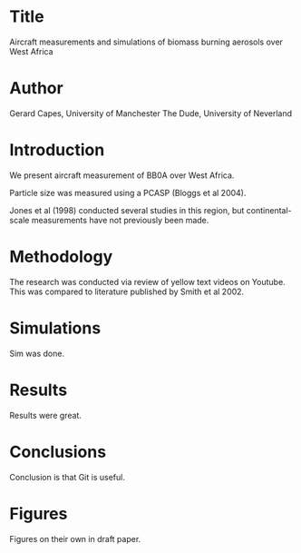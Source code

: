 # Title
Aircraft measurements and simulations of biomass burning aerosols over West Africa

# Author
Gerard Capes, University of Manchester
The Dude, University of Neverland

# Introduction
We present aircraft measurement of BB0A over West Africa.

Particle size was measured using a PCASP (Bloggs et al 2004).

Jones et al (1998) conducted several studies in this region, 
but continental-scale measurements have not previously been made.

# Methodology
The research was conducted via review of yellow text videos on Youtube. This was compared to
literature published by Smith et al 2002.

# Simulations
Sim was done.

# Results
Results were great.

# Conclusions
Conclusion is that Git is useful.

# Figures
Figures on their own in draft paper.